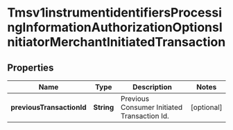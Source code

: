 
# Tmsv1instrumentidentifiersProcessingInformationAuthorizationOptionsInitiatorMerchantInitiatedTransaction

## Properties
Name | Type | Description | Notes
------------ | ------------- | ------------- | -------------
**previousTransactionId** | **String** | Previous Consumer Initiated Transaction Id. |  [optional]



